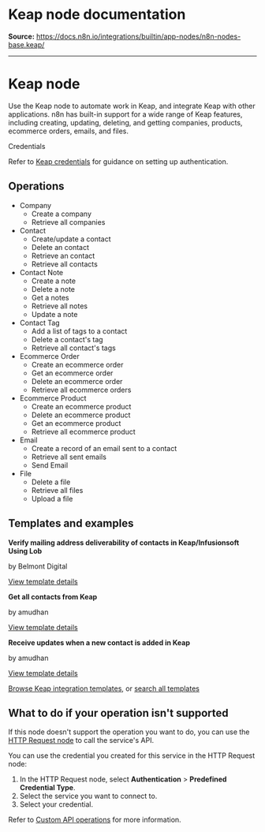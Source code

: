 # Keap node documentation

**Source:** https://docs.n8n.io/integrations/builtin/app-nodes/n8n-nodes-base.keap/

---

# Keap node

Use the Keap node to automate work in Keap, and integrate Keap with other applications. n8n has built-in support for a wide range of Keap features, including creating, updating, deleting, and getting companies, products, ecommerce orders, emails, and files.

Credentials

Refer to [Keap credentials](../../credentials/keap/) for guidance on setting up authentication.

## Operations

- Company
  - Create a company
  - Retrieve all companies
- Contact
  - Create/update a contact
  - Delete an contact
  - Retrieve an contact
  - Retrieve all contacts
- Contact Note
  - Create a note
  - Delete a note
  - Get a notes
  - Retrieve all notes
  - Update a note
- Contact Tag
  - Add a list of tags to a contact
  - Delete a contact's tag
  - Retrieve all contact's tags
- Ecommerce Order
  - Create an ecommerce order
  - Get an ecommerce order
  - Delete an ecommerce order
  - Retrieve all ecommerce orders
- Ecommerce Product
  - Create an ecommerce product
  - Delete an ecommerce product
  - Get an ecommerce product
  - Retrieve all ecommerce product
- Email
  - Create a record of an email sent to a contact
  - Retrieve all sent emails
  - Send Email
- File
  - Delete a file
  - Retrieve all files
  - Upload a file

## Templates and examples

**Verify mailing address deliverability of contacts in Keap/Infusionsoft Using Lob**

by Belmont Digital

[View template details](https://n8n.io/workflows/2251-verify-mailing-address-deliverability-of-contacts-in-keapinfusionsoft-using-lob/)

**Get all contacts from Keap**

by amudhan

[View template details](https://n8n.io/workflows/553-get-all-contacts-from-keap/)

**Receive updates when a new contact is added in Keap**

by amudhan

[View template details](https://n8n.io/workflows/554-receive-updates-when-a-new-contact-is-added-in-keap/)

[Browse Keap integration templates](https://n8n.io/integrations/keap/), or [search all templates](https://n8n.io/workflows/)

## What to do if your operation isn't supported

If this node doesn't support the operation you want to do, you can use the [HTTP Request node](../../core-nodes/n8n-nodes-base.httprequest/) to call the service's API.

You can use the credential you created for this service in the HTTP Request node:

1. In the HTTP Request node, select **Authentication** > **Predefined Credential Type**.
2. Select the service you want to connect to.
3. Select your credential.

Refer to [Custom API operations](../../../custom-operations/) for more information.
